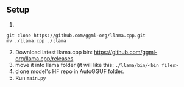 ## Setup
1. 
```
git clone https://github.com/ggml-org/llama.cpp.git
mv ./llama.cpp ./llama
```
2. Download latest llama.cpp bin: <https://github.com/ggml-org/llama.cpp/releases>  
3. move it into llama folder (it will like this: `./llama/bin/<bin files>`  
4. clone model's HF repo in AutoGGUF folder.  
5. Run `main.py`
